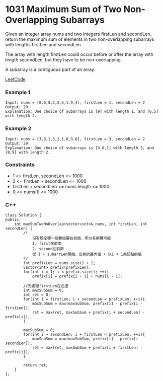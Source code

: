 # 1031 Maximum Sum of Two Non-Overlapping Subarrays

Given an integer array nums and two integers firstLen and secondLen, return the maximum sum of elements in two non-overlapping subarrays with lengths firstLen and secondLen.

The array with length firstLen could occur before or after the array with length secondLen, but they have to be non-overlapping.

A subarray is a contiguous part of an array.

[LeetCode](https://leetcode.cn/problems/two-city-scheduling/)


### Example 1

```
Input: nums = [0,6,5,2,2,5,1,9,4], firstLen = 1, secondLen = 2
Output: 20
Explanation: One choice of subarrays is [9] with length 1, and [6,5] with length 2.
```

### Example 2

```
Input: nums = [3,8,1,3,2,1,8,9,0], firstLen = 3, secondLen = 2
Output: 29
Explanation: One choice of subarrays is [3,8,1] with length 3, and [8,9] with length 2.
```

### Constraints

* 1 <= firstLen, secondLen <= 1000
* 2 <= firstLen + secondLen <= 1000
* firstLen + secondLen <= nums.length <= 1000
* 0 <= nums[i] <= 1000

### C++ 

```
class Solution {
public:
    int maxSumTwoNoOverlap(vector<int>& nums, int firstLen, int secondLen) {
        /*
            沒有規定哪一個數組要在前面，所以有兩種可能
            1. first在前面
            2. second在前面
            從 i + subarrLen開始，左側的最大值 + 以i + 1為起點的值
        */
        int prefixLen = nums.size() + 1;
        vector<int> prefix(prefixLen);
        for(int i = 1; i < prefix.size(); ++i)
            prefix[i] = prefix[i - 1] + nums[i - 1];

        //先處理firstLen在左邊
        int maxSubSum = 0;
        int ret = 0;
        for(int i = firstLen; i + secondLen < prefixLen; ++i){
            maxSubSum = max(maxSubSum, prefix[i] - prefix[i - firstLen]);
            ret = max(ret, maxSubSum + prefix[i + secondLen] - prefix[i]);
        }

        maxSubSum = 0;
        for(int i = secondLen; i + firstLen < prefixLen; ++i){
            maxSubSum = max(maxSubSum, prefix[i] - prefix[i - secondLen]);
            ret = max(ret, maxSubSum + prefix[i + firstLen] - prefix[i]);
        }

        return ret;
    }
};
```